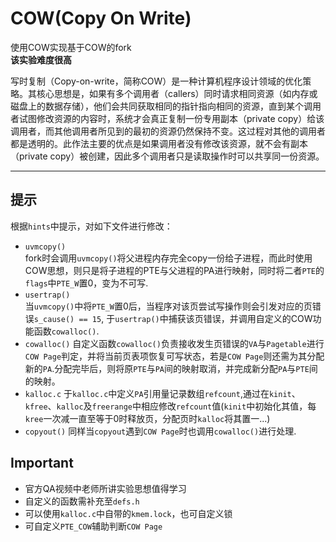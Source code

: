 # COW(Copy On Write) #
使用COW实现基于COW的fork  
**该实验难度很高**  

写时复制（Copy-on-write，简称COW）是一种计算机程序设计领域的优化策略。其核心思想是，如果有多个调用者（callers）同时请求相同资源（如内存或磁盘上的数据存储），他们会共同获取相同的指针指向相同的资源，直到某个调用者试图修改资源的内容时，系统才会真正复制一份专用副本（private copy）给该调用者，而其他调用者所见到的最初的资源仍然保持不变。这过程对其他的调用者都是透明的。此作法主要的优点是如果调用者没有修改该资源，就不会有副本（private copy）被创建，因此多个调用者只是读取操作时可以共享同一份资源。
***  
## 提示 ##
根据`hints`中提示，对如下文件进行修改：  
- `uvmcopy()`  
   fork时会调用`uvmcopy()`将父进程内存完全copy一份给子进程，而此时使用COW思想，则只是将子进程的PTE与父进程的PA进行映射，同时将二者`PTE`的`flags`中`PTE_W`置0，变为不可写.
- `usertrap()`  
  当`uvmcopy()`中将`PTE_W`置0后，当程序对该页尝试写操作则会引发对应的页错误`s_cause() == 15`, 于`usertrap()`中捕获该页错误，并调用自定义的COW功能函数`cowalloc()`.
- `cowalloc()`
  自定义函数`cowalloc()`负责接收发生页错误的`VA`与`Pagetable`进行`COW Page`判定，并将当前页表项恢复可写状态，若是`COW Page`则还需为其分配新的`PA`.分配完毕后，则将原`PTE`与`PA`间的映射取消，并完成新分配`PA`与`PTE`间的映射。
- `kalloc.c`
  于`kalloc.c`中定义`PA`引用量记录数组`refcount`,通过在`kinit`、`kfree`、`kalloc`及`freerange`中相应修改`refcount`值(`kinit`中初始化其值，每`kree`一次减一直至等于0时释放页，分配页时`kalloc`将其置一...)
- `copyout()`
  同样当`copyout`遇到`COW Page`时也调用`cowalloc()`进行处理.
## Important ##
- 官方QA视频中老师所讲实验思想值得学习
- 自定义的函数需补充至`defs.h`
- 可以使用`kalloc.c`中自带的`kmem.lock`，也可自定义锁
- 可自定义`PTE_COW`辅助判断`COW Page`
